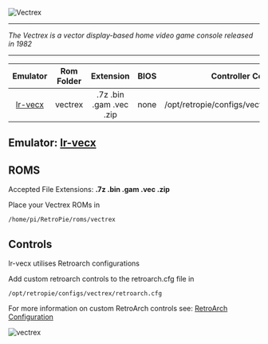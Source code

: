![Vectrex](http://standalonepost.com/sites/all/pictures/Nikopik/Vectrex_logo.png)
***
_The Vectrex is a vector display-based home video game console released in 1982_
***

| Emulator | Rom Folder | Extension | BIOS |  Controller Config |
| :---: | :---: | :---: | :---: | :---: |
| [lr-vecx](https://github.com/libretro/libretro-vecx) | vectrex  | .7z .bin .gam .vec .zip | none | /opt/retropie/configs/vectrex/retroarch.cfg |

## Emulator: [lr-vecx](https://github.com/libretro/libretro-vecx)

## ROMS

Accepted File Extensions: **.7z .bin .gam .vec .zip**

Place your Vectrex ROMs in 
```
/home/pi/RetroPie/roms/vectrex
```

## Controls

lr-vecx utilises Retroarch configurations

Add custom retroarch controls to the retroarch.cfg file in
```shell
/opt/retropie/configs/vectrex/retroarch.cfg
```
For more information on custom RetroArch controls see: [RetroArch Configuration](RetroArch-Configuration)

![vectrex](https://cloud.githubusercontent.com/assets/10035308/8196876/168671c6-144e-11e5-8139-d2d980a936fa.png)